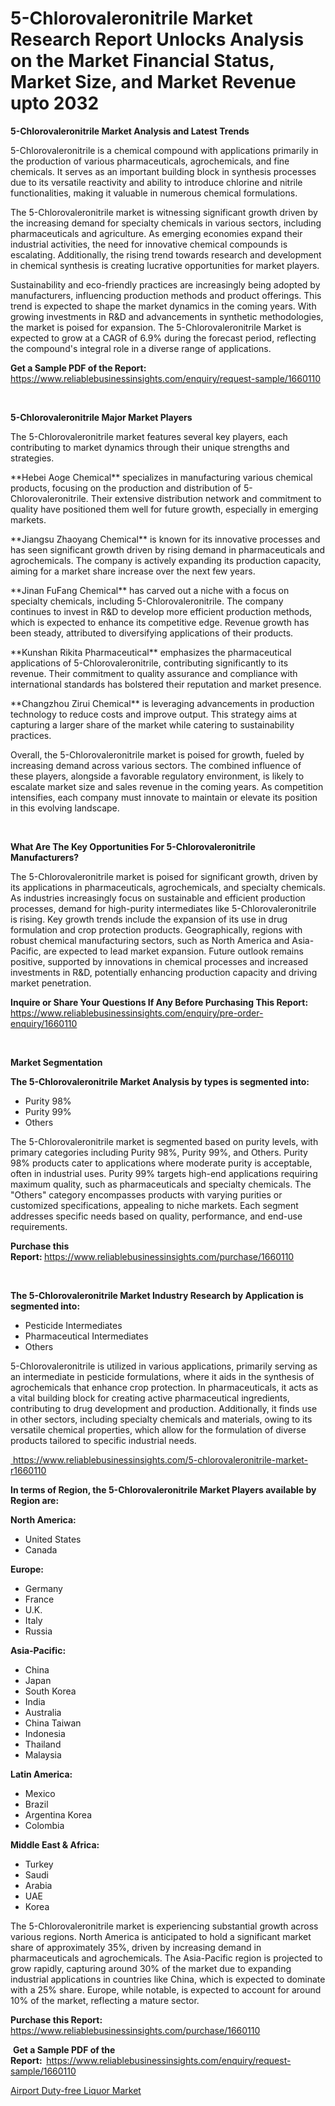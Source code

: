 <p><h1>5-Chlorovaleronitrile Market Research Report Unlocks Analysis on the Market Financial Status, Market Size, and Market Revenue upto 2032</h1></p><p><strong>5-Chlorovaleronitrile Market Analysis and Latest Trends</strong></p>
<p><p>5-Chlorovaleronitrile is a chemical compound with applications primarily in the production of various pharmaceuticals, agrochemicals, and fine chemicals. It serves as an important building block in synthesis processes due to its versatile reactivity and ability to introduce chlorine and nitrile functionalities, making it valuable in numerous chemical formulations.</p><p>The 5-Chlorovaleronitrile market is witnessing significant growth driven by the increasing demand for specialty chemicals in various sectors, including pharmaceuticals and agriculture. As emerging economies expand their industrial activities, the need for innovative chemical compounds is escalating. Additionally, the rising trend towards research and development in chemical synthesis is creating lucrative opportunities for market players.</p><p>Sustainability and eco-friendly practices are increasingly being adopted by manufacturers, influencing production methods and product offerings. This trend is expected to shape the market dynamics in the coming years. With growing investments in R&D and advancements in synthetic methodologies, the market is poised for expansion. The 5-Chlorovaleronitrile Market is expected to grow at a CAGR of 6.9% during the forecast period, reflecting the compound's integral role in a diverse range of applications.</p></p>
<p><strong>Get a Sample PDF of the Report:&nbsp;</strong> <a href="https://www.reliablebusinessinsights.com/enquiry/request-sample/1660110?utm_campaign=2099&utm_medium=2&utm_source=Github&utm_content=ia&utm_term=29032025&utm_id=5-chlorovaleronitrile">https://www.reliablebusinessinsights.com/enquiry/request-sample/1660110</a></p>
<p>&nbsp;</p>
<p><strong>5-Chlorovaleronitrile Major Market Players</strong></p>
<p><p>The 5-Chlorovaleronitrile market features several key players, each contributing to market dynamics through their unique strengths and strategies. </p><p>**Hebei Aoge Chemical** specializes in manufacturing various chemical products, focusing on the production and distribution of 5-Chlorovaleronitrile. Their extensive distribution network and commitment to quality have positioned them well for future growth, especially in emerging markets.</p><p>**Jiangsu Zhaoyang Chemical** is known for its innovative processes and has seen significant growth driven by rising demand in pharmaceuticals and agrochemicals. The company is actively expanding its production capacity, aiming for a market share increase over the next few years.</p><p>**Jinan FuFang Chemical** has carved out a niche with a focus on specialty chemicals, including 5-Chlorovaleronitrile. The company continues to invest in R&D to develop more efficient production methods, which is expected to enhance its competitive edge. Revenue growth has been steady, attributed to diversifying applications of their products.</p><p>**Kunshan Rikita Pharmaceutical** emphasizes the pharmaceutical applications of 5-Chlorovaleronitrile, contributing significantly to its revenue. Their commitment to quality assurance and compliance with international standards has bolstered their reputation and market presence.</p><p>**Changzhou Zirui Chemical** is leveraging advancements in production technology to reduce costs and improve output. This strategy aims at capturing a larger share of the market while catering to sustainability practices.</p><p>Overall, the 5-Chlorovaleronitrile market is poised for growth, fueled by increasing demand across various sectors. The combined influence of these players, alongside a favorable regulatory environment, is likely to escalate market size and sales revenue in the coming years. As competition intensifies, each company must innovate to maintain or elevate its position in this evolving landscape.</p></p>
<p>&nbsp;</p>
<p><strong>What Are The Key Opportunities For 5-Chlorovaleronitrile Manufacturers?</strong></p>
<p><p>The 5-Chlorovaleronitrile market is poised for significant growth, driven by its applications in pharmaceuticals, agrochemicals, and specialty chemicals. As industries increasingly focus on sustainable and efficient production processes, demand for high-purity intermediates like 5-Chlorovaleronitrile is rising. Key growth trends include the expansion of its use in drug formulation and crop protection products. Geographically, regions with robust chemical manufacturing sectors, such as North America and Asia-Pacific, are expected to lead market expansion. Future outlook remains positive, supported by innovations in chemical processes and increased investments in R&D, potentially enhancing production capacity and driving market penetration.</p></p>
<p><strong>Inquire or Share Your Questions If Any Before Purchasing This Report:</strong> <a href="https://www.reliablebusinessinsights.com/enquiry/pre-order-enquiry/1660110?utm_campaign=2099&utm_medium=2&utm_source=Github&utm_content=ia&utm_term=29032025&utm_id=5-chlorovaleronitrile">https://www.reliablebusinessinsights.com/enquiry/pre-order-enquiry/1660110</a></p>
<p>&nbsp;</p>
<p><strong>Market Segmentation</strong></p>
<p><strong>The 5-Chlorovaleronitrile Market Analysis by types is segmented into:</strong></p>
<p><ul><li>Purity 98%</li><li>Purity 99%</li><li>Others</li></ul></p>
<p><p>The 5-Chlorovaleronitrile market is segmented based on purity levels, with primary categories including Purity 98%, Purity 99%, and Others. Purity 98% products cater to applications where moderate purity is acceptable, often in industrial uses. Purity 99% targets high-end applications requiring maximum quality, such as pharmaceuticals and specialty chemicals. The "Others" category encompasses products with varying purities or customized specifications, appealing to niche markets. Each segment addresses specific needs based on quality, performance, and end-use requirements.</p></p>
<p><strong>Purchase this Report:&nbsp;</strong><a href="https://www.reliablebusinessinsights.com/purchase/1660110?utm_campaign=2099&utm_medium=2&utm_source=Github&utm_content=ia&utm_term=29032025&utm_id=5-chlorovaleronitrile">https://www.reliablebusinessinsights.com/purchase/1660110</a></p>
<p>&nbsp;</p>
<p><strong>The 5-Chlorovaleronitrile Market Industry Research by Application is segmented into:</strong></p>
<p><ul><li>Pesticide Intermediates</li><li>Pharmaceutical Intermediates</li><li>Others</li></ul></p>
<p><p>5-Chlorovaleronitrile is utilized in various applications, primarily serving as an intermediate in pesticide formulations, where it aids in the synthesis of agrochemicals that enhance crop protection. In pharmaceuticals, it acts as a vital building block for creating active pharmaceutical ingredients, contributing to drug development and production. Additionally, it finds use in other sectors, including specialty chemicals and materials, owing to its versatile chemical properties, which allow for the formulation of diverse products tailored to specific industrial needs.</p></p>
<p><a href="https://www.reliablebusinessinsights.com/5-chlorovaleronitrile-market-r1660110?utm_campaign=2099&utm_medium=2&utm_source=Github&utm_content=ia&utm_term=29032025&utm_id=5-chlorovaleronitrile">&nbsp;https://www.reliablebusinessinsights.com/5-chlorovaleronitrile-market-r1660110</a></p>
<p><strong>In terms of Region, the 5-Chlorovaleronitrile Market Players available by Region are:</strong></p>
<p>
    <p> <strong> North America: </strong>
        <ul>
            <li>United States</li>
            <li>Canada</li>
        </ul>
        </p> 
    <p> <strong> Europe: </strong>
        <ul>
            <li>Germany</li>
            <li>France</li>
            <li>U.K.</li>
            <li>Italy</li>
            <li>Russia</li>
        </ul>
        </p> 
    <p> <strong> Asia-Pacific: </strong>
        <ul>
            <li>China</li>
            <li>Japan</li>
            <li>South Korea</li>
            <li>India</li>
            <li>Australia</li>
            <li>China Taiwan</li>
            <li>Indonesia</li>
            <li>Thailand</li>
            <li>Malaysia</li>
        </ul>
        </p> 
    <p> <strong> Latin America: </strong>
        <ul>
            <li>Mexico</li>
            <li>Brazil</li>
            <li>Argentina Korea</li>
            <li>Colombia</li>
        </ul>
        </p> 
    <p> <strong> Middle East & Africa: </strong>
        <ul>
            <li>Turkey</li>
            <li>Saudi</li>
            <li>Arabia</li>
            <li>UAE</li>
            <li>Korea</li>
        </ul>
    </p>
    </p>
<p><p>The 5-Chlorovaleronitrile market is experiencing substantial growth across various regions. North America is anticipated to hold a significant market share of approximately 35%, driven by increasing demand in pharmaceuticals and agrochemicals. The Asia-Pacific region is projected to grow rapidly, capturing around 30% of the market due to expanding industrial applications in countries like China, which is expected to dominate with a 25% share. Europe, while notable, is expected to account for around 10% of the market, reflecting a mature sector.</p></p>
<p><strong>Purchase this Report: </strong><a href="https://www.reliablebusinessinsights.com/purchase/1660110?utm_campaign=2099&utm_medium=2&utm_source=Github&utm_content=ia&utm_term=29032025&utm_id=5-chlorovaleronitrile">https://www.reliablebusinessinsights.com/purchase/1660110</a></p>
<p>&nbsp;<strong>Get a Sample PDF of the Report:&nbsp;&nbsp;</strong><a href="https://www.reliablebusinessinsights.com/enquiry/request-sample/1660110?utm_campaign=2099&utm_medium=2&utm_source=Github&utm_content=ia&utm_term=29032025&utm_id=5-chlorovaleronitrile">https://www.reliablebusinessinsights.com/enquiry/request-sample/1660110</a></p>
<p><strong></strong></p>
<p><p><a href="https://github.com/NargisHussain432/Market-Research-Report-List-2/blob/main/airport-duty-free-liquor-market.md?utm_campaign=2099&utm_medium=2&utm_source=Github&utm_content=ia&utm_term=29032025&utm_id=5-chlorovaleronitrile">Airport Duty-free Liquor Market</a></p></p>